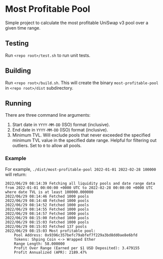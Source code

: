 # Most Profitable Pool
Simple project to calculate the most profitable UniSwap v3 pool over a given time range.

## Testing
Run `<repo root>/test.sh` to run unit tests.

## Building
Run `<repo root>/build.sh`. This will create the binary `most-profitable-pool` in `<repo root>/dist` subdirectory.

## Running
There are three command line arguments:
1. Start date in `YYYY-MM-DD` (ISO) format (inclusive).
2. End date in `YYYY-MM-DD` (ISO) format (inclusive).
3. Minimum TVL. Will exclude pools that never exceeded the specified minimum TVL value in the specified date range. Helpful for filtering out outliers. Set to `0` to allow all pools.

### Example
For example, `./dist/most-profitable-pool 2022-01-01 2022-02-28 100000` will return:
```
2022/06/29 08:14:39 Fetching all liquidity pools and date range data from 2022-01-01 00:00:00 +0000 UTC to 2022-02-28 00:00:00 +0000 UTC where date TVL is at least 100000.000000
2022/06/29 08:14:46 Fetched 1000 pools
2022/06/29 08:14:48 Fetched 1000 pools
2022/06/29 08:14:52 Fetched 1000 pools
2022/06/29 08:14:55 Fetched 1000 pools
2022/06/29 08:14:57 Fetched 1000 pools
2022/06/29 08:15:00 Fetched 1000 pools
2022/06/29 08:15:03 Fetched 1000 pools
2022/06/29 08:15:03 Fetched 137 pools
2022/06/29 08:15:03 Most profitable pool:
	Pool Address: 0x9396c357befc79abfef7f229a3bd8dd0ae8e6bfd
	Tokens: Shping Coin <-> Wrapped Ether
	Range Length: 58.000000
	Profit Over Range (Earned per $1 USD Deposited): 3.479155
	Profit Annualized (APR): 2189.47%
```